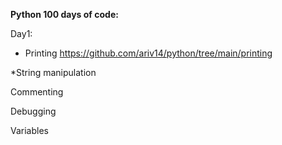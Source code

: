 **Python 100 days of code:**

Day1:

* Printing
https://github.com/ariv14/python/tree/main/printing

*String manipulation

Commenting

Debugging

Variables
